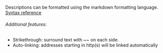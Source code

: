 
Descriptions can be formatted using the markdown formatting language. [Syntax reference](http://daringfireball.net/projects/markdown/syntax)

###### Additional features:
- Strikethrough: surround text with ~~ on each side.
- Auto-linking: addresses starting in http(s) will be linked automatically
